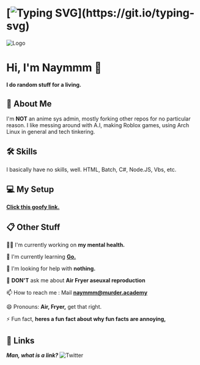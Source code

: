 # [![Typing SVG](https://readme-typing-svg.demolab.com/?lines=Windows+10/11+is+spyware!;)](https://git.io/typing-svg)


![Logo](https://img.shields.io/badge/This%20is%20a%20readme.md-Very%20cool%20and%20annoying.-green)


# Hi, I'm Naymmm 👋

**I do random stuff for a living.**
## 🚀 About Me
I'm **NOT** an anime sys admin, mostly forking other repos for no particular reason.
I like messing around with A.I, making Roblox games, using Arch Linux in general
and tech tinkering.


## 🛠 Skills
I basically have no skills, well.
HTML, Batch, C#, Node.JS, Vbs, etc.


## 💻 My Setup

[**Click this goofy link.**](https://pcpartpicker.com/user/arx_15m/builds/#view=CMXbt6)
## 📋 Other Stuff
👩‍💻 I'm currently working on **my mental health.**

🧠 I'm currently learning [**Go.**](https://naymmm-secret-files.discowd.com/cat.mp4)

🤔 I'm looking for help with **nothing.**

💬 **DON'T** ask me about **Air Fryer aseuxal reproduction**

📫 How to reach me : Mail [**naymmm@murder.academy**](mailto:naymmm@murder.academy)

😄 Pronouns: **Air, Fryer,** get that right.

⚡️ Fun fact, **heres a fun fact about why fun facts are annoying,**


## 🔗 Links
***Man, what is a link?***
![Twitter](https://img.shields.io/twitter/follow/Naymmm_?style=social)

